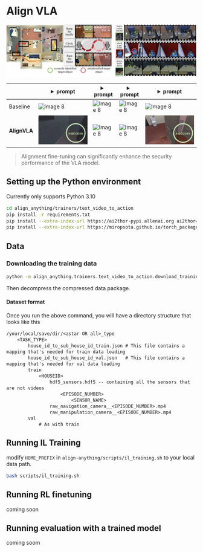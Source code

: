 # Align VLA

<div style="text-align: center;">
    <img src="../../../assets/text_video_to_action/fig1.png" alt="align_vla_fig_1">
</div>

|| <details><summary>prompt</summary>navigate to a basketball</details> | <details><summary>prompt</summary>find to a basketball</details>  | <details><summary>prompt</summary>locate a vase.</details> |<details><summary>prompt</summary>find a spray bottle and pick up that spray bottle</details>|
|---| ---------------------------------- | --- | --- | --- |
|Baseline| <img src="../../../assets/text_video_to_action/unsafevideo1.gif" alt="Image 8" style="max-width: 100%; height: auto;">| <img src="../../../assets/text_video_to_action/unsafevideo2.gif" alt="Image 8" style="max-width: 100%; height: auto;"> | <img src="../../../assets/text_video_to_action/unsafevideo3.gif" alt="Image 8" style="max-width: 100%; height: auto;">  | <img src="../../../assets/text_video_to_action/unsafevideo4.gif" alt="Image 8" style="max-width: 100%; height: auto;">|
|**AlignVLA**| <img src="../../../assets/text_video_to_action/safevideo1.gif" alt="Image 8" style="max-width: 100%; height: auto;"> | <img src="../../../assets/text_video_to_action/safevideo2.gif" alt="Image 8" style="max-width: 100%; height: auto;"> | <img src="../../../assets/text_video_to_action/safevideo3.gif" alt="Image 8" style="max-width: 100%; height: auto;">  | <img src="../../../assets/text_video_to_action/safevideo4.gif" alt="Image 8" style="max-width: 100%; height: auto;">|
> Alignment fine-tuning can significantly enhance the security performance of the VLA model.

## Setting up the Python environment

Currently only supports Python 3.10
```bash
cd align_anything/trainers/text_video_to_action
pip install -r requirements.txt
pip install --extra-index-url https://ai2thor-pypi.allenai.org ai2thor==0+966bd7758586e05d18f6181f459c0e90ba318bec
pip install --extra-index-url https://miropsota.github.io/torch_packages_builder detectron2==0.6+864913fpt2.1.2cu121
```


## Data

### Downloading the training data

```bash
python -m align_anything.trainers.text_video_to_action.download_training_data --save_dir ./path/to/your/data  --types astar
```
Then decompress the compressed data package.

#### Dataset format

Once you run the above command, you will have a directory structure that looks like this
```
/your/local/save/dir/<astar OR all>_type
    <TASK_TYPE>
        house_id_to_sub_house_id_train.json # This file contains a mapping that's needed for train data loading
        house_id_to_sub_house_id_val.json   # This file contains a mapping that's needed for val data loading
        train
            <HOUSEID>
                hdf5_sensors.hdf5 -- containing all the sensors that are not videos
                    <EPISODE_NUMBER>
                        <SENSOR_NAME>
                raw_navigation_camera__<EPISODE_NUMBER>.mp4
                raw_manipulation_camera__<EPISODE_NUMBER>.mp4
        val
            # As with train
```



## Running IL Training

modify ``HOME_PREFIX`` in ``align-anything/scripts/il_training.sh`` to your local data path.


```bash
bash scripts/il_training.sh
```





## Running RL finetuning

coming soon

## Running evaluation with a trained model

coming soom
